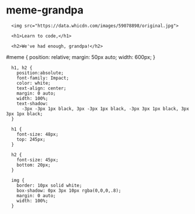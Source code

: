 # meme-grandpa
<!DOCTYPE html>
<html>
<div id="meme">
  
      <img src="https://data.whicdn.com/images/59078898/original.jpg">

      <h1>Learn to code,</h1>       

      <h2>We've had enough, grandpa!</h2>

</div>
</html>
<head>
<link rel="stylesheet" type="text/css" href="mystyle.css">
  #meme {
        position: relative;
        margin: 50px auto;
        width: 600px;
      }

      h1, h2 {
        position:absolute;
        font-family: Impact;
        color: white;
        text-align: center;
        margin: 0 auto;
        width: 100%;
        text-shadow:
          -3px -3px 1px black, 3px -3px 1px black, -3px 3px 1px black, 3px 3px 1px black;
      }

      h1 {
        font-size: 48px;
        top: 245px;
      }

      h2 {
        font-size: 45px;
        bottom: 20px;
      }
      
      img {
        border: 10px solid white;
        box-shadow: 0px 3px 10px rgba(0,0,0,.8);
        margin: 0 auto;
        width: 100%;
      }
</head>
<script>
document.getElementById("demo").innerHTML = "My First JavaScript";
  var meme = $('#meme');

meme.on('click', function(){
  meme.fadeOut(2000);
  meme.fadeIn(2000);
                           })
</script>
